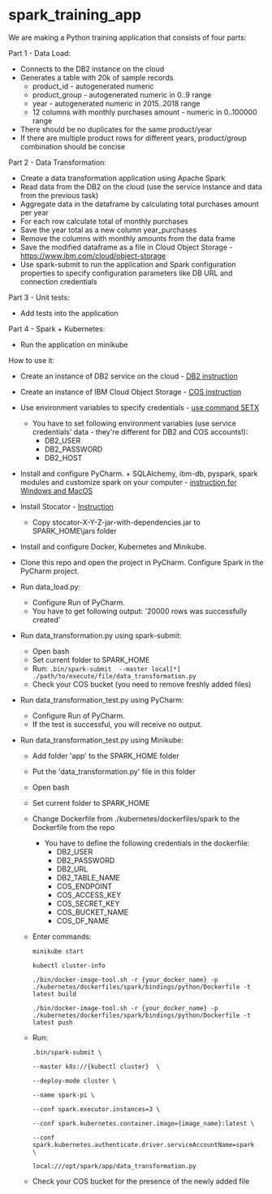 # spark_training_app

We are making a Python training application that consists of four parts:

  Part 1 - Data Load:
  - Connects to the DB2 instance on the cloud
  - Generates a table with 20k of sample records
    - product_id - autogenerated numeric
    - product_group - autogenerated numeric in 0..9 range
    - year - autogenerated numeric in 2015..2018 range
    - 12 columns with monthly purchases amount - numeric in 0..100000 range
  - There should be no duplicates for the same product/year
  - If there are multiple product rows for different years, product/group combination should be concise



  Part 2 - Data Transformation:
  - Create a data transformation application using Apache Spark
  - Read data from the DB2 on the cloud (use the service instance and data from the previous task)
  - Aggregate data in the dataframe by calculating total purchases amount per year
  - For each row calculate total of monthly purchases
  - Save the year total as a new column year_purchases
  - Remove the columns with monthly amounts from the data frame
  - Save the modified dataframe as a file in Cloud Object Storage - https://www.ibm.com/cloud/object-storage
  - Use spark-submit to run the application and Spark configuration properties to specify configuration parameters like DB URL and connection credentials



  Part 3 - Unit tests:
  - Add tests into the application
  
  
  Part 4 - Spark + Kubernetes:
  - Run the application on minikube


How to use it:
- Create an instance of DB2 service on the cloud - [DB2 instruction](https://cloud.ibm.com/docs/Db2onCloud?topic=Db2onCloud-faq_db2oc)
- Create an instance of IBM Cloud Object Storage -  [COS instruction](https://cloud.ibm.com/docs/cloud-object-storage?topic=cloud-object-storage-getting-started-cloud-object-storage)
- Use environment variables to specify credentials - [use command SETX](https://docs.microsoft.com/en-us/windows-server/administration/windows-commands/setx#:~:text=The%20Setx%20command%20also%20retrieves,or%20through%20a%20registry%20editor.)
  - You have to set following environment variables (use service credentials' data - they're different for DB2 and  COS accounts!):
    - DB2_USER 
    - DB2_PASSWORD
    - DB2_HOST
- Install and configure PyCharm. + SQLAlchemy, ibm-db, pyspark, spark modules and customize spark on your computer - [instruction for Windows and MacOS](https://medium.com/cluj-school-of-ai/getting-started-with-pycharm-d9f58467017)
- Install Stocator - [Instruction](https://github.com/CODAIT/stocator)
  - Copy stocator-X-Y-Z-jar-with-dependencies.jar to SPARK_HOME\jars folder
- Install and configure Docker, Kubernetes and Minikube.
- Clone this repo and open the project in PyCharm. Configure Spark in the PyCharm project.

- Run data_load.py:
  
  - Configure Run of PyCharm.
  - You have to get following output: '20000 rows was successfully created'

- Run data_transformation.py using spark-submit:
  - Open bash
  - Set current folder to SPARK_HOME
  - Run:  `.bin/spark-submit  --master local[*]  ./path/to/execute/file/data_transformation.py`
  - Check your COS bucket (you need to remove freshly added files)

- Run data_transformation_test.py using PyCharm:
  - Configure Run of PyCharm.
  - If the test is successful, you will receive no output.
    
- Run data_transformation_test.py using Minikube:
  - Add folder 'app' to the SPARK_HOME folder
  - Put the 'data_transformation.py' file in this folder
  - Open bash
  - Set current folder to SPARK_HOME
  - Change Dockerfile from ./kubernetes/dockerfiles/spark to the Dockerfile from the repo
    - You have to define the following credentials in the dockerfile:
        - DB2_USER 
        - DB2_PASSWORD
        - DB2_URL
        - DB2_TABLE_NAME
        - COS_ENDPOINT
        - COS_ACCESS_KEY
        - COS_SECRET_KEY
        - COS_BUCKET_NAME
        - COS_DF_NAME
  - Enter commands:
    
    `minikube start` 
    
    `kubectl cluster-info`
  
    `./bin/docker-image-tool.sh -r {your_docker_name} -p ./kubernetes/dockerfiles/spark/bindings/python/Dockerfile -t latest build`
    
     `./bin/docker-image-tool.sh -r {your_docker_name} -p ./kubernetes/dockerfiles/spark/bindings/python/Dockerfile -t latest push`
    
  - Run: 
    
    `.bin/spark-submit \`
    
     `--master k8s://{kubectl cluster}  \`
  
      `--deploy-mode cluster \`

      `--name spark-pi \`

      `--conf spark.executor.instances=3 \`
  
    `--conf spark.kubernetes.container.image={image_name}:latest \`

    `--conf spark.kubernetes.authenticate.driver.serviceAccountName=spark  \`

    `local:///opt/spark/app/data_transformation.py`
  - Check your COS bucket for the presence of the newly added file